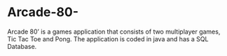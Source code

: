 # Arcade-80-
Arcade 80’ is a games application that consists of two multiplayer games, Tic Tac Toe and Pong. The application is coded in java and has a SQL Database.

